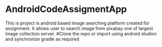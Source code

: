 # AndroidCodeAssigmentApp
This is project is android based image searching platform created for assignment. It allows user to search image from pixabay one of largest image collection server.
#Clone the repo or import using android studion and synchronize gradle as required
